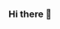 ### Hi there 👋

<!--
**123rudgks/123rudgks** is a ✨ _special_ ✨ repository because its `README.md` (this file) appears on your GitHub profile.

Here are some ideas to get you started:

<img align="right" src="https://hpluspedia.org/images/b/bb/Ubermensch.jpg" width="300"/>
<h1> Hi, I'm KyeongHan Kim <img src="" height="180"></h1>

<p>
  <em>
    <h3>
      Department of Software, Department of Psychology , bachelor, Kyungpook National University, 2017 - present
        <a href="" <img src= "https://www.knu.ac.kr/wbbs/wbbs/main/main.action" height="30px" /> </a>
    </h3>
  </em>
</p>
  
<br/>
<h2> My tech stack </h2>

![HTML5]()

- 🔭 I’m currently working on ...
- 🌱 I’m currently learning ...
- 👯 I’m looking to collaborate on ...
- 🤔 I’m looking for help with ...
- 💬 Ask me about ...
- 📫 How to reach me: ...
- 😄 Pronouns: ...
- ⚡ Fun fact: ...
-->
